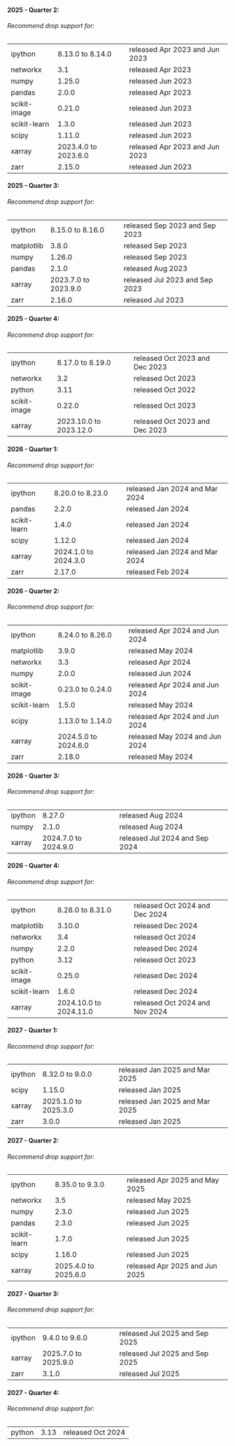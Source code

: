 #### 2025 - Quarter 2:

###### Recommend drop support for:

|              |                      |                                |
| ------------ | -------------------- | ------------------------------ |
| ipython      | 8.13.0 to 8.14.0     | released Apr 2023 and Jun 2023 |
| networkx     | 3.1                  | released Apr 2023              |
| numpy        | 1.25.0               | released Jun 2023              |
| pandas       | 2.0.0                | released Apr 2023              |
| scikit-image | 0.21.0               | released Jun 2023              |
| scikit-learn | 1.3.0                | released Jun 2023              |
| scipy        | 1.11.0               | released Jun 2023              |
| xarray       | 2023.4.0 to 2023.6.0 | released Apr 2023 and Jun 2023 |
| zarr         | 2.15.0               | released Jun 2023              |

#### 2025 - Quarter 3:

###### Recommend drop support for:

|            |                      |                                |
| ---------- | -------------------- | ------------------------------ |
| ipython    | 8.15.0 to 8.16.0     | released Sep 2023 and Sep 2023 |
| matplotlib | 3.8.0                | released Sep 2023              |
| numpy      | 1.26.0               | released Sep 2023              |
| pandas     | 2.1.0                | released Aug 2023              |
| xarray     | 2023.7.0 to 2023.9.0 | released Jul 2023 and Sep 2023 |
| zarr       | 2.16.0               | released Jul 2023              |

#### 2025 - Quarter 4:

###### Recommend drop support for:

|              |                        |                                |
| ------------ | ---------------------- | ------------------------------ |
| ipython      | 8.17.0 to 8.19.0       | released Oct 2023 and Dec 2023 |
| networkx     | 3.2                    | released Oct 2023              |
| python       | 3.11                   | released Oct 2022              |
| scikit-image | 0.22.0                 | released Oct 2023              |
| xarray       | 2023.10.0 to 2023.12.0 | released Oct 2023 and Dec 2023 |

#### 2026 - Quarter 1:

###### Recommend drop support for:

|              |                      |                                |
| ------------ | -------------------- | ------------------------------ |
| ipython      | 8.20.0 to 8.23.0     | released Jan 2024 and Mar 2024 |
| pandas       | 2.2.0                | released Jan 2024              |
| scikit-learn | 1.4.0                | released Jan 2024              |
| scipy        | 1.12.0               | released Jan 2024              |
| xarray       | 2024.1.0 to 2024.3.0 | released Jan 2024 and Mar 2024 |
| zarr         | 2.17.0               | released Feb 2024              |

#### 2026 - Quarter 2:

###### Recommend drop support for:

|              |                      |                                |
| ------------ | -------------------- | ------------------------------ |
| ipython      | 8.24.0 to 8.26.0     | released Apr 2024 and Jun 2024 |
| matplotlib   | 3.9.0                | released May 2024              |
| networkx     | 3.3                  | released Apr 2024              |
| numpy        | 2.0.0                | released Jun 2024              |
| scikit-image | 0.23.0 to 0.24.0     | released Apr 2024 and Jun 2024 |
| scikit-learn | 1.5.0                | released May 2024              |
| scipy        | 1.13.0 to 1.14.0     | released Apr 2024 and Jun 2024 |
| xarray       | 2024.5.0 to 2024.6.0 | released May 2024 and Jun 2024 |
| zarr         | 2.18.0               | released May 2024              |

#### 2026 - Quarter 3:

###### Recommend drop support for:

|         |                      |                                |
| ------- | -------------------- | ------------------------------ |
| ipython | 8.27.0               | released Aug 2024              |
| numpy   | 2.1.0                | released Aug 2024              |
| xarray  | 2024.7.0 to 2024.9.0 | released Jul 2024 and Sep 2024 |

#### 2026 - Quarter 4:

###### Recommend drop support for:

|              |                        |                                |
| ------------ | ---------------------- | ------------------------------ |
| ipython      | 8.28.0 to 8.31.0       | released Oct 2024 and Dec 2024 |
| matplotlib   | 3.10.0                 | released Dec 2024              |
| networkx     | 3.4                    | released Oct 2024              |
| numpy        | 2.2.0                  | released Dec 2024              |
| python       | 3.12                   | released Oct 2023              |
| scikit-image | 0.25.0                 | released Dec 2024              |
| scikit-learn | 1.6.0                  | released Dec 2024              |
| xarray       | 2024.10.0 to 2024.11.0 | released Oct 2024 and Nov 2024 |

#### 2027 - Quarter 1:

###### Recommend drop support for:

|         |                      |                                |
| ------- | -------------------- | ------------------------------ |
| ipython | 8.32.0 to 9.0.0      | released Jan 2025 and Mar 2025 |
| scipy   | 1.15.0               | released Jan 2025              |
| xarray  | 2025.1.0 to 2025.3.0 | released Jan 2025 and Mar 2025 |
| zarr    | 3.0.0                | released Jan 2025              |

#### 2027 - Quarter 2:

###### Recommend drop support for:

|              |                      |                                |
| ------------ | -------------------- | ------------------------------ |
| ipython      | 8.35.0 to 9.3.0      | released Apr 2025 and May 2025 |
| networkx     | 3.5                  | released May 2025              |
| numpy        | 2.3.0                | released Jun 2025              |
| pandas       | 2.3.0                | released Jun 2025              |
| scikit-learn | 1.7.0                | released Jun 2025              |
| scipy        | 1.16.0               | released Jun 2025              |
| xarray       | 2025.4.0 to 2025.6.0 | released Apr 2025 and Jun 2025 |

#### 2027 - Quarter 3:

###### Recommend drop support for:

|         |                      |                                |
| ------- | -------------------- | ------------------------------ |
| ipython | 9.4.0 to 9.6.0       | released Jul 2025 and Sep 2025 |
| xarray  | 2025.7.0 to 2025.9.0 | released Jul 2025 and Sep 2025 |
| zarr    | 3.1.0                | released Jul 2025              |

#### 2027 - Quarter 4:

###### Recommend drop support for:

|        |      |                   |
| ------ | ---- | ----------------- |
| python | 3.13 | released Oct 2024 |
